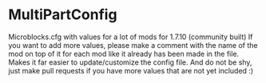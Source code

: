 MultiPartConfig
===============

Microblocks.cfg with values for a lot of mods for 1.7.10 (community built)
If you want to add more values, please make a comment with the name of the mod on top of it for each mod like it already has been made in the file. Makes it far easier to update/customize the config file. And do not be shy, just make pull requests if you have more values that are not yet included :)
